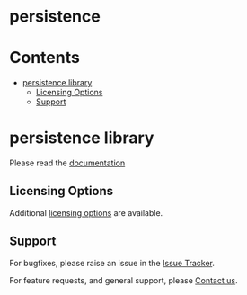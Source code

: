 
persistence
===========

Contents
========

* [persistence library](#persistence-library)
	* [Licensing Options](#licensing-options)
	* [Support](#support)

# persistence library
  
Please read the [documentation][docs]
## Licensing Options


Additional [licensing options][licensing] are available.
## Support


For bugfixes, please raise an issue in the [Issue Tracker][bugs].

For feature requests, and general support, please [Contact us][contact].


[bugs]: https://github.com/mindpowered/persistence-cpp/issues
[contact]: https://mindpowered.dev/support.html?ref=persistence-cpp/
[docs]: https://mindpowered.github.io/persistence-cpp/
[licensing]: https://mindpowered.dev/?ref=persistence-cpp
